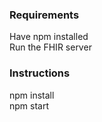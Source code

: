 ### Requirements
Have npm installed <br>
Run the FHIR server <br>

### Instructions
npm install <br>
npm start <br>
